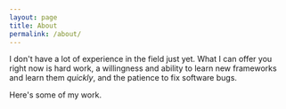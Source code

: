 ```yaml
---
layout: page
title: About
permalink: /about/
---
```


I don't have a lot of experience in the field just yet. What I can offer you
right now is hard work, a willingness and ability to learn new frameworks and
learn them _quickly_, and the patience to fix software bugs.

Here's some of my work.
